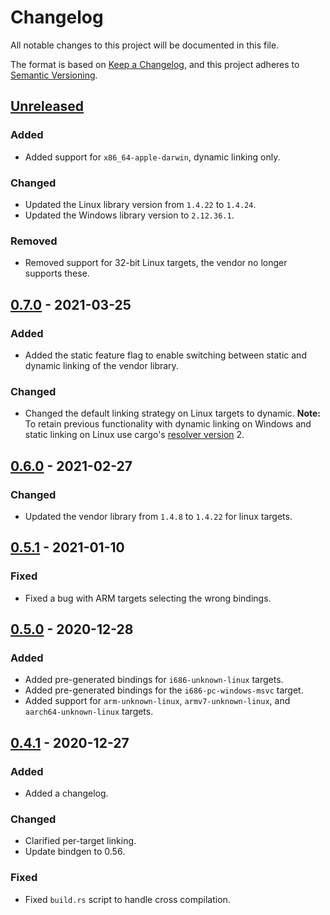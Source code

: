 # Changelog
All notable changes to this project will be documented in this file.

The format is based on [Keep a Changelog](https://keepachangelog.com/en/1.0.0/),
and this project adheres to [Semantic Versioning](https://semver.org/spec/v2.0.0.html).

## [Unreleased]
### Added
- Added support for `x86_64-apple-darwin`, dynamic linking only.

### Changed
- Updated the Linux library version from `1.4.22` to `1.4.24`.
- Updated the Windows library version to `2.12.36.1`.

### Removed
- Removed support for 32-bit Linux targets, the vendor no longer supports these.

## [0.7.0] - 2021-03-25
### Added
- Added the static feature flag to enable switching between static and dynamic
  linking of the vendor library.

### Changed
- Changed the default linking strategy on Linux targets to dynamic.
  **Note:** To retain previous functionality with dynamic linking on Windows and
   static linking on Linux use cargo's [resolver version] 2.

## [0.6.0] - 2021-02-27
### Changed
- Updated the vendor library from `1.4.8` to `1.4.22` for linux targets.

## [0.5.1] - 2021-01-10
### Fixed
- Fixed a bug with ARM targets selecting the wrong bindings.

## [0.5.0] - 2020-12-28
### Added
- Added pre-generated bindings for `i686-unknown-linux` targets.
- Added pre-generated bindings for the `i686-pc-windows-msvc` target.
- Added support for `arm-unknown-linux`, `armv7-unknown-linux`, and `aarch64-unknown-linux` targets.

## [0.4.1] - 2020-12-27
### Added
- Added a changelog.

### Changed
- Clarified per-target linking.
- Update bindgen to 0.56.

### Fixed
- Fixed `build.rs` script to handle cross compilation.

[Unreleased]: https://github.com/newAM/libftd2xx-ffi-rs/compare/0.7.0...HEAD
[0.7.0]: https://github.com/newAM/libftd2xx-ffi-rs/compare/0.6.0...0.7.0
[0.6.0]: https://github.com/newAM/libftd2xx-ffi-rs/compare/0.5.1...0.6.0
[0.5.1]: https://github.com/newAM/libftd2xx-ffi-rs/compare/0.5.0...0.5.1
[0.5.0]: https://github.com/newAM/libftd2xx-ffi-rs/compare/0.4.1...0.5.0
[0.4.1]: https://github.com/newAM/libftd2xx-ffi-rs/compare/0.4.0...0.4.1
[resolver version]: https://doc.rust-lang.org/cargo/reference/resolver.html#resolver-versions
